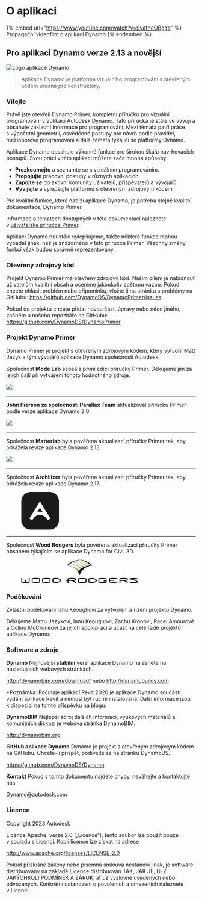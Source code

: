 # O aplikaci

{% embed url="https://www.youtube.com/watch?v=9vafneOBgYs" %} Propagační videofilm o aplikaci Dynamo {% endembed %}

## Pro aplikaci Dynamo verze 2.13 a novější

![Logo aplikace Dynamo](images/dynamo\_logo\_dark-trim.jpg)

> Aplikace Dynamo je platforma vizuálního programování s otevřeným kódem určená pro konstruktéry.

### Vítejte

Právě jste otevřeli Dynamo Primer, kompletní příručku pro vizuální programování v aplikaci Autodesk Dynamo. Tato příručka je stále ve vývoji a obsahuje základní informace pro programování. Mezi témata patří práce s výpočetní geometrií, osvědčené postupy pro návrh podle pravidel, mezioborové programování a další témata týkající se platformy Dynamo.

Aplikace Dynamo obsahuje výkonné funkce pro širokou škálu navrhovacích postupů. Svou práci v této aplikaci můžete začít mnoha způsoby:

* **Prozkoumejte** a seznamte se s vizuálním programováním.
* **Propojujte** pracovní postupy v různých aplikacích.
* **Zapojte se** do aktivní komunity uživatelů, přispěvatelů a vývojářů.
* **Vyvíjejte** a vylepšujte platformu s otevřeným zdrojovým kódem.

Pro kvalitní funkce, které nabízí aplikace Dynamo, je potřeba stejně kvalitní dokumentace, Dynamo Primer.

Informace o tématech dostupných v této dokumentaci naleznete v [uživatelské příručce Primer](1\_introduction/2-primer-user-guide-dynamo-community-and-platform.md).

Aplikaci Dynamo neustále vylepšujeme, takže některé funkce mohou vypadat jinak, než je znázorněno v této příručce Primer. Všechny změny funkcí však budou správně reprezentovány.

### Otevřený zdrojový kód

Projekt Dynamo Primer má otevřený zdrojový kód. Naším cílem je nabídnout uživatelům kvalitní obsah a oceníme jakoukoliv zpětnou vazbu. Pokud chcete ohlásit problém nebo připomínku, vložte ji na stránku s problémy na GitHubu: https://github.com/DynamoDS/DynamoPrimer/issues.

Pokud do projektu chcete přidat novou část, úpravy nebo něco jiného, začněte u našeho repozitáře na GitHubu: https://github.com/DynamoDS/DynamoPrimer

### Projekt Dynamo Primer

Dynamo Primer je projekt s otevřeným zdrojovým kódem, který vytvořil Matt Jezyk a tým vývojářů aplikace Dynamo společnosti Autodesk.

Společnost **Mode Lab** sepsala první edici příručky Primer. Děkujeme jim za jejich úsilí při vytváření tohoto hodnotného zdroje.

![](images/MODELAB\_Logo.png)

***

**John Pierson ze společnosti Parallax Team** aktualizoval příručku Primer podle verze aplikace Dynamo 2.0.

![](images/PRLX\_Logo.jpg)

***

Společnost **Matterlab** byla pověřena aktualizací příručky Primer tak, aby odrážela revize aplikace Dynamo 2.13.

![](images/matterlab\_final-07.jpg)

***

Společnost **Archilizer** byla pověřena aktualizací příručky Primer tak, aby odrážela revize aplikace Dynamo 2.17.

<figure><img src=".gitbook/assets/Archilizer_2020.png" alt="" width="100"><figcaption></figcaption></figure>

***

Společnost **Wood Rodgers** byla pověřena aktualizací příručky Primer obsahem týkajícím se aplikace Dynamo for Civil 3D.

<figure><img src=".gitbook/assets/WR_Logo_NoTagLine_Color (1).jpg" alt=""><figcaption></figcaption></figure>

### Poděkování

Zvláštní poděkování Ianu Keoughovi za vytvoření a řízení projektu Dynamo.

Děkujeme Mattu Jezykovi, Ianu Keoughovi, Zachu Kronovi, Racel Amourové a Colinu McCroneovi za jejich spolupráci a účast na celé řadě projektů aplikace Dynamo.

### Software a zdroje

**Dynamo** Nejnovější **stabilní** verzi aplikace Dynamo naleznete na následujících webových stránkách.

http://dynamobim.com/download/ nebo http://dynamobuilds.com

*Poznámka: Počínaje aplikací Revit 2020 je aplikace Dynamo součástí vydání aplikace Revit a nemusí být ručně instalována. Další informace jsou k dispozici na tomto příspěvku na [blogu](https://dynamobim.org/dynamo-core-2-1-release/).

**DynamoBIM** Nejlepší zdroj dalších informací, výukových materiálů a komunitních diskuzí je webová stránka DynamoBIM.

http://dynamobim.org

**GitHub aplikace Dynamo** Dynamo je projekt s otevřeným zdrojovým kódem na GitHubu. Chcete-li přispět, podívejte se na stránku DynamoDS.

https://github.com/DynamoDS/Dynamo

**Kontakt** Pokud v tomto dokumentu najdete chyby, neváhejte a kontaktujte nás.

Dynamo@autodesk.com

### Licence

Copyright 2023 Autodesk

Licence Apache, verze 2.0 („Licence“); tento soubor lze použít pouze v souladu s Licencí. Kopii licence lze získat na adrese

http://www.apache.org/licenses/LICENSE-2.0

Pokud příslušné zákony nebo písemná smlouva nestanoví jinak, je software distribuovaný na základě Licence distribuován TAK, JAK JE, BEZ JAKÝCHKOLI PODMÍNEK A ZÁRUK, ať už výslovně uvedených nebo odvozených. Konkrétní ustanovení o povoleních a omezeních naleznete v Licenci.

